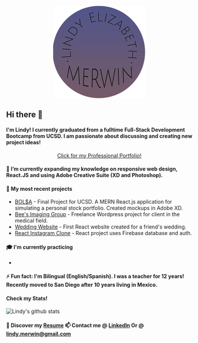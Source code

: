 <p align="center"><img src="https://github.com/lindyem/lindyem/blob/master/logoxsm.png" /></p>

## Hi there 👋

#### I'm Lindy! I currently graduated from a fulltime Full-Stack Development Bootcamp from UCSD. I am passionate about discussing and creating new project ideas!



<p align="center"> <a href="http://www.lindymerwin.com/">Click for my Professional Portfolio!</a> </p>



#### 🌱 I’m currently expanding my knowledge on responsive web design, React.JS and using Adobe Creative Suite (XD and Photoshop).

#### 🔭 My most recent projects
* [BOL$A](https://github.com/tober65/bolsa "Stock Portfolio") - Final Project for UCSD. A MERN React.js application for simulating a personal stock portfolio. Created mockups in Adobe XD. 
* [Bee's Imaging Group](http://beesimaginggroup.com/ "BIG") - Freelance Wordpress project for client in the medical field.
* [Wedding Website](http://http://laurenmattwedding.com/ "Lauren/Matt") - First React website created for a friend's wedding.
* [React Instagram Clone](https://instagram-clone-d1536.web.app/ "instagram clone") - React project uses Firebase database and auth.

#### 🎓 I'm currently practicing 
* 

#### ⚡ Fun fact: I'm Bilingual (English/Spanish). I was a teacher for 12 years! Recently moved to San Diego after 10 years living in Mexico. 
#### Check my Stats!

![Lindy's github stats](https://github-readme-stats.vercel.app/api?username=lindyem&show_icons=true&theme=radical)

#### 🔖 Discover my [Resume](https://drive.google.com/file/d/1Rr4BO7wTTbGh70ize4oGpNxjOITNzyq-/view?usp=sharing "Resume") 📫 Contact me @ [LinkedIn](https://www.linkedin.com/in/lindy-merwin/ "LinkedIn") Or @ lindy.merwin@gmail.com



